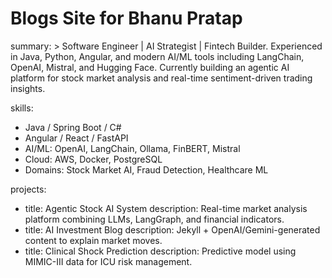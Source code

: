 # Blogs Site for Bhanu Pratap

summary: >
  Software Engineer | AI Strategist | Fintech Builder. Experienced in Java, Python, Angular, and modern AI/ML tools including LangChain, OpenAI, Mistral, and Hugging Face. Currently building an agentic AI platform for stock market analysis and real-time sentiment-driven trading insights.

skills:
  - Java / Spring Boot / C#
  - Angular / React / FastAPI
  - AI/ML: OpenAI, LangChain, Ollama, FinBERT, Mistral
  - Cloud: AWS, Docker, PostgreSQL
  - Domains: Stock Market AI, Fraud Detection, Healthcare ML

projects:
  - title: Agentic Stock AI System
    description: Real-time market analysis platform combining LLMs, LangGraph, and financial indicators.
  - title: AI Investment Blog
    description: Jekyll + OpenAI/Gemini-generated content to explain market moves.
  - title: Clinical Shock Prediction
    description: Predictive model using MIMIC-III data for ICU risk management.
